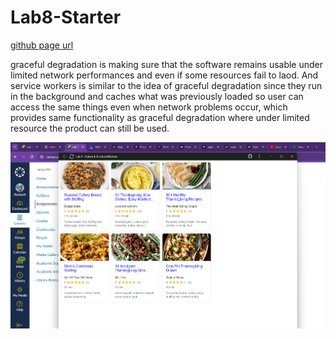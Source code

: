 # Lab8-Starter

[github page url](https://mid2jr.github.io/Lab8-Starter/)

graceful degradation is making sure that the software remains usable under limited network performances and even if some resources fail to laod. And service workers is similar to the idea of graceful degradation since they run in the background and caches what was previously loaded so user can access the same things even when network problems occur, which provides same functionality as graceful degradation where under limited resource the product can still be used.

![pwa.png](pwa.png)